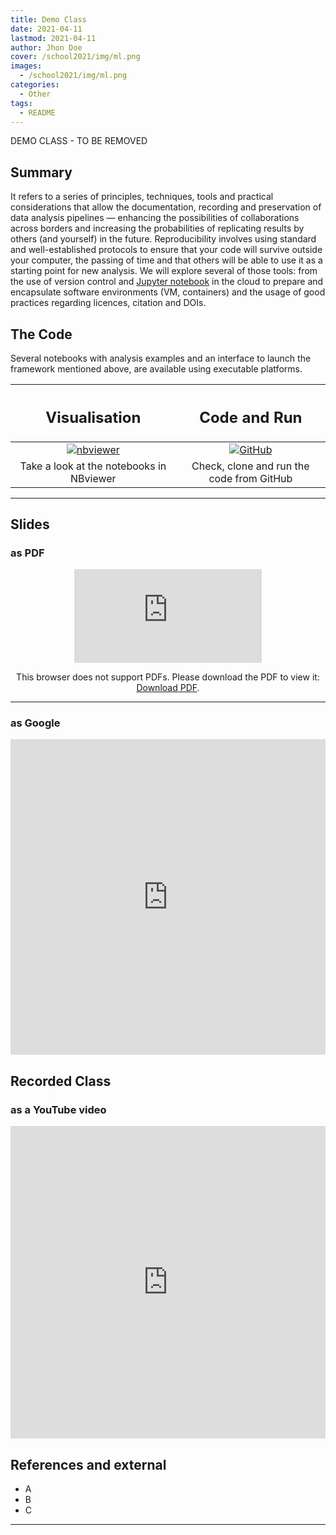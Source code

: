 ```yaml
---
title: Demo Class
date: 2021-04-11
lastmod: 2021-04-11
author: Jhon Doe
cover: /school2021/img/ml.png
images:
  - /school2021/img/ml.png
categories:
  - Other
tags:
  - README
---
```


DEMO CLASS - TO BE REMOVED

<!--more-->
<!---->

<!-- Dear instructor:
* The dates at the top of this markdown (.md) document will help order the classes in the portal.
Please, if you don't need to, do not change the one that is now.
* Take into account that there is a feature in the dates: if you use a date in the future, the class will be not visible in the portal until the date you have assigned.
* You can create dedicated folders if you need to.
* But if you simply need to add some pictures, you can use the folder ../static/img/ mentioned at the top as /school2021/img/
-->

<!---->

## Summary

It refers to a series of principles, techniques, tools and practical considerations that allow the documentation, recording and preservation of data analysis pipelines — enhancing the possibilities of collaborations across borders and increasing the probabilities of replicating results by others (and yourself) in the future. Reproducibility involves using standard and well-established protocols to ensure that your code will survive outside your computer, the passing of time and that others will be able to use it as a starting point for new analysis. We will explore several of those tools: from the use of version control and [Jupyter notebook](https://jupyter.org/) in the cloud to prepare and encapsulate software environments (VM, containers) and the usage of good practices regarding licences, citation and DOIs.

## The Code
Several notebooks with analysis examples and an interface to launch the framework mentioned above, are available using executable platforms.

<CENTER>

| <h2><b>Visualisation</b></h2> | <h2><b>Code and Run</b></h2> |
| :---:        |          :---: |
| [![nbviewer](/school2021/img/Jupyter-logo.jpg)](https://nbviewer.jupyter.org/github/atlas-outreach-data-tools/notebooks-collection-opendata/tree/master/) | [![GitHub](/school2021/img/GitHub-logo.png)](https://github.com/atlas-outreach-data-tools/notebooks-collection-opendata) |
| Take a look at the notebooks in NBviewer | Check, clone and run the code from GitHub |

</CENTER>

<hr>

## Slides

### as PDF
<CENTER>

<object data="https://indico.cern.ch/event/966397/contributions/4067088/attachments/2147521/3620039/ESCAPE_ECFA_GLamanna_201120.pdf" type="application/pdf" width="100%" height="550px">
    <embed src="https://indico.cern.ch/event/966397/contributions/4067088/attachments/2147521/3620039/ESCAPE_ECFA_GLamanna_201120.pdf">
        <p>This browser does not support PDFs. Please download the PDF to view it: <a href="https://indico.cern.ch/event/966397/contributions/4067088/attachments/2147521/3620039/ESCAPE_ECFA_GLamanna_201120.pdf">Download PDF</a>.</p>
    </embed>
</object>

</CENTER>

---

### as Google
<CENTER>

<iframe src="https://docs.google.com/presentation/d/e/2PACX-1vRViM3dF4U5BDoe970B7DB0E2IQDOQSftVHdK9NFupaHoKocnxDv_o89arPzaKN-2XY4VtcPrPmAuEk/embed?start=false&loop=false&delayms=3000" frameborder="0" width="100%" height="505" allowfullscreen="true" mozallowfullscreen="true" webkitallowfullscreen="true"></iframe>

</CENTER>

## Recorded Class

### as a YouTube video

<CENTER>

<iframe width="100%" height="500" src="https://www.youtube.com/embed/ptbiB_0bUf4" title="YouTube video player" frameborder="0" allow="accelerometer; autoplay; clipboard-write; encrypted-media; gyroscope; picture-in-picture" allowfullscreen></iframe>

</CENTER>

## References and external
* A
* B
* C

---
